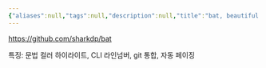 ```yaml
---
{"aliases":null,"tags":null,"description":null,"title":"bat, beautiful cat command","created":"2023-09-07T20:52:46","updated":"2023-09-07T20:53:47","dg-publish":true,"permalink":"/docs/bat, beautiful cat command/","dgPassFrontmatter":true}
---
```


<https://github.com/sharkdp/bat>

특징: 문법 컬러 하이라이트, CLI 라인넘버, git 통합, 자동 페이징
